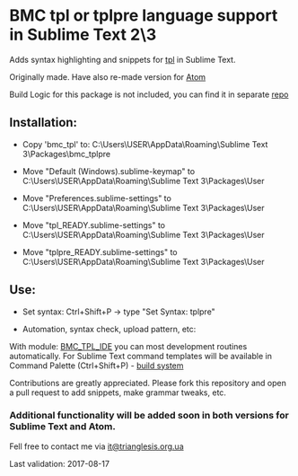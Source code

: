 # BMC tpl or tplpre language support in Sublime Text 2\\3

Adds syntax highlighting and snippets for [tpl](https://docs.bmc.com/docs/display/DISCO111/The+Pattern+Language+TPL) in Sublime Text.

Originally made. Have also re-made version for [Atom](https://github.com/triaglesis/language-tplpre)

Build Logic for this package is not included, you can find it in separate [repo](https://github.com/triaglesis/BMC_TPL_IDE)


## Installation:
- Copy 'bmc_tpl' to: C:\Users\USER\AppData\Roaming\Sublime Text 3\Packages\bmc_tplpre

- Move "Default (Windows).sublime-keymap" to C:\Users\USER\AppData\Roaming\Sublime Text 3\Packages\User
- Move "Preferences.sublime-settings" to C:\Users\USER\AppData\Roaming\Sublime Text 3\Packages\User
- Move "tpl_READY.sublime-settings" to C:\Users\USER\AppData\Roaming\Sublime Text 3\Packages\User
- Move "tplpre_READY.sublime-settings" to C:\Users\USER\AppData\Roaming\Sublime Text 3\Packages\User

## Use:
- Set syntax: Ctrl+Shift+P -> type "Set Syntax: tplpre"

- Automation, syntax check, upload pattern, etc:


With module: [BMC_TPL_IDE](https://github.com/triaglesis/BMC_TPL_IDE) you can most development routines automatically.
For Sublime Text command templates will be available in Command Palette (Ctrl+Shift+P) - [build system](http://sublimetext.info/docs/en/reference/build_systems.html)

Contributions are greatly appreciated. Please fork this repository and open a pull request to add snippets, make grammar tweaks, etc.

### Additional functionality will be added soon in both versions for Sublime Text and Atom.

Fell free to contact me via it@trianglesis.org.ua

Last validation: 2017-08-17